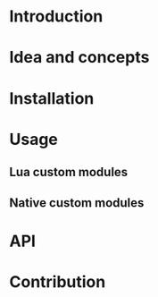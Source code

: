 # Introduction

# Idea and concepts

# Installation

# Usage 
## Lua custom modules
## Native custom modules

# API

# Contribution
